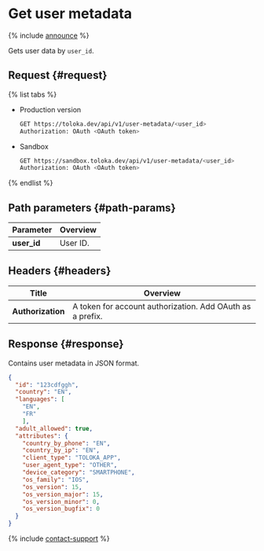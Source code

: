 # Get user metadata

{% include [announce](../_includes/announce.md) %}

Gets user data by `user_id`.

## Request {#request}

{% list tabs %}

- Production version

    ```bash
    GET https://toloka.dev/api/v1/user-metadata/<user_id>
    Authorization: OAuth <OAuth token>
    ```

- Sandbox

    ```bash
    GET https://sandbox.toloka.dev/api/v1/user-metadata/<user_id>
    Authorization: OAuth <OAuth token>
    ```

{% endlist %}

## Path parameters {#path-params}

Parameter | Overview
----- | -----
**user_id** | User ID.

## Headers {#headers}

Title | Overview
----- | -----
**Authorization** | A token for account authorization. Add OAuth as a prefix.

## Response {#response}

Contains user metadata in JSON format.

```json
{
  "id": "123cdfggh",
  "country": "EN",
  "languages": [
    "EN",
    "FR"
    ],
  "adult_allowed": true,
  "attributes": {
    "country_by_phone": "EN",
    "country_by_ip": "EN",
    "client_type": "TOLOKA_APP",
    "user_agent_type": "OTHER",
    "device_category": "SMARTPHONE",
    "os_family": "IOS",
    "os_version": 15,
    "os_version_major": 15,
    "os_version_minor": 0,
    "os_version_bugfix": 0
  }
}
```

{% include [contact-support](../../guide/_includes/contact-support.md) %}